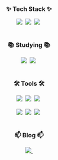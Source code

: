 <h3 align="center">✨ Tech Stack ✨</h3>
<div align="center">
  <img src="https://img.shields.io/badge/springboot-007ACC.svg?style=for-the-badge&logo=springboot&logoColor=#6DB33F" />&nbsp
  <img src="https://img.shields.io/badge/Java-FC4C02.svg?style=for-the-badge&logo=&logoColor=#00599C"/>&nbsp
  <img src="https://img.shields.io/badge/C++-20232a.svg?style=for-the-badge&logo=cplusplus&logoColor=#00599C"/>&nbsp
</div>

<br>

<h3 align="center">📚 Studying 📚</h3>
<div align="center">
  <img src="https://img.shields.io/badge/django-092E20?style=for-the-badge&logo=django&logoColor=white" />&nbsp
  <img src="https://img.shields.io/badge/python-3670A0?style=for-the-badge&logo=python&logoColor=ffdd54" />&nbsp
</div>

<br>

<h3 align="center">🛠 Tools 🛠</h3>
<div align="center">
  <img src="https://img.shields.io/badge/git-F05033.svg?style=for-the-badge&logo=git&logoColor=white" />&nbsp
  <img src="https://img.shields.io/badge/github-181717.svg?style=for-the-badge&logo=github&logoColor=white" />&nbsp
  <img src="https://img.shields.io/badge/Notion-F3F3F3.svg?style=for-the-badge&logo=notion&logoColor=black" />&nbsp
</div>

<br>

<div align="center">
  <img src="https://img.shields.io/badge/intellij-2C2C32.svg?style=for-the-badge&logo=intellijidea&logoColor=F37726" />&nbsp
  <img src="https://img.shields.io/badge/VSCode-2C2C32.svg?style=for-the-badge&logo=visual-studio-code&logoColor=22ABF3" />&nbsp
  <img src="https://img.shields.io/badge/mysql-2C2C32.svg?style=for-the-badge&logo=mysql&logoColor=#4479A1" />&nbsp
</div>

<br>

<h3 align="center">📫 Blog 📫</h3>
<div align="center">
  <a href="https://dev-cyan.tistory.com">
    <img src="https://img.shields.io/badge/tistory-1EBC8F?style=for-the-badge&logo=tistory&logoColor=white" />&nbsp
  </a>
</div>
